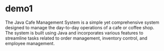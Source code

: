 # demo1
The Java Cafe Management System is a simple yet comprehensive system designed to manage the day-to-day operations of a cafe or coffee shop. The system is built using Java and incorporates various features to streamline tasks related to order management, inventory control, and employee management.
